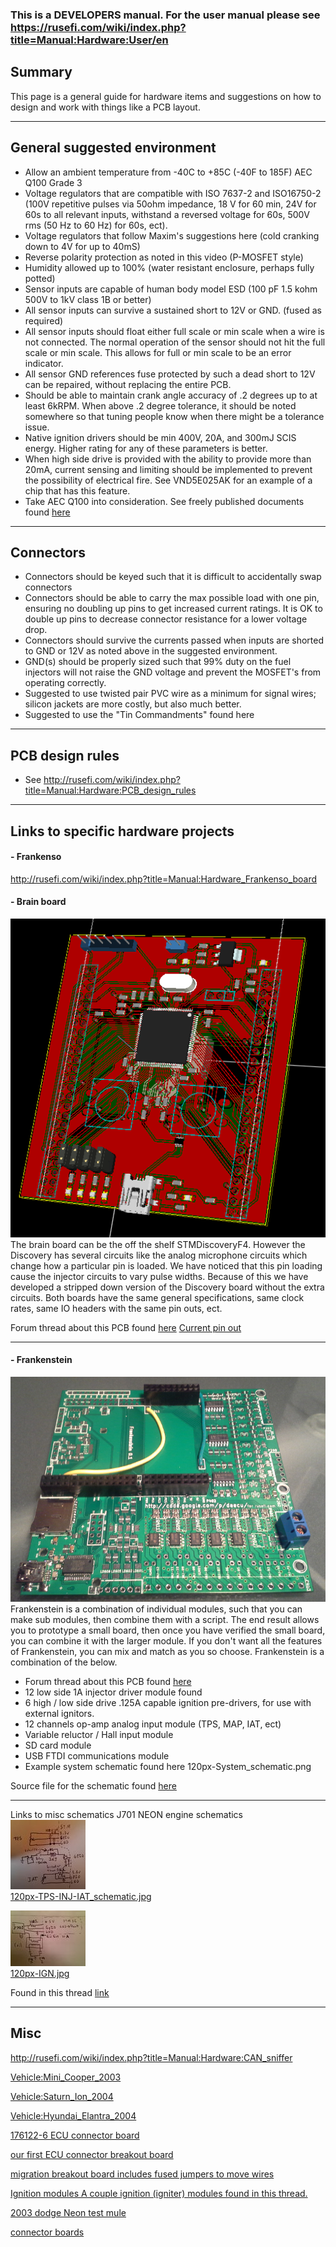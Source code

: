 ### This is a **DEVELOPERS** manual. For the user manual please see https://rusefi.com/wiki/index.php?title=Manual:Hardware:User/en

## Summary
This page is a general guide for hardware items and 
suggestions on how to design and work with things like a PCB layout.  

---

## General suggested environment
- Allow an ambient temperature from -40C to +85C (-40F to 185F) AEC Q100 Grade 3  
- Voltage regulators that are compatible with ISO 7637-2 and ISO16750-2 (100V repetitive pulses via 50ohm impedance, 18 V for 60 min, 24V for 60s to all relevant inputs, withstand a reversed voltage for 60s, 500V rms (50 Hz to 60 Hz) for 60s, ect).  
- Voltage regulators that follow Maxim's suggestions here (cold cranking down to 4V for up to 40mS)  
- Reverse polarity protection as noted in this video (P-MOSFET style)  
- Humidity allowed up to 100% (water resistant enclosure, perhaps fully potted)  
- Sensor inputs are capable of human body model ESD (100 pF 1.5 kohm 500V to 1kV class 1B or better)  
- All sensor inputs can survive a sustained short to 12V or GND. (fused as required)  
- All sensor inputs should float either full scale or min scale when a wire is not connected. The normal operation of the sensor should not hit the full scale or min scale. This allows for full or min scale to be an error indicator.  
- All sensor GND references fuse protected by such a dead short to 12V can be repaired, without replacing the entire PCB.  
- Should be able to maintain crank angle accuracy of .2 degrees up to at least 6kRPM. When above .2 degree tolerance, it should be noted somewhere so that tuning people know when there might be a tolerance issue.  
- Native ignition drivers should be min 400V, 20A, and 300mJ SCIS energy. Higher rating for any of these parameters is better.  
- When high side drive is provided with the ability to provide more than 20mA, current sensing and limiting should be implemented to prevent the possibility of electrical fire. See VND5E025AK for an example of a chip that has this feature.  
- Take AEC Q100 into consideration. See freely published documents found [here](http://www.aecouncil.com/AECDocuments.html)

---

## Connectors
- Connectors should be keyed such that it is difficult to accidentally swap connectors  
- Connectors should be able to carry the max possible load with one pin, ensuring no doubling up pins to get increased current ratings. It is OK to double up pins to decrease connector resistance for a lower voltage drop.  
- Connectors should survive the currents passed when inputs are shorted to GND or 12V as noted above in the suggested environment.  
- GND(s) should be properly sized such that 99% duty on the fuel injectors will not raise the GND voltage and prevent the MOSFET's from operating correctly.  
- Suggested to use twisted pair PVC wire as a minimum for signal wires; silicon jackets are more costly, but also much better.  
- Suggested to use the "Tin Commandments" found here  

---

## PCB design rules
- See http://rusefi.com/wiki/index.php?title=Manual:Hardware:PCB_design_rules    
  
---

## Links to specific hardware projects
#### - Frankenso
http://rusefi.com/wiki/index.php?title=Manual:Hardware_Frankenso_board


#### - Brain board
![alt text](Images/Vyuqd8h.png)  
The brain board can be the off the shelf STMDiscoveryF4. However the Discovery has several circuits like the analog microphone circuits which change how a particular pin is loaded. We have noticed that this pin loading cause the injector circuits to vary pulse widths. Because of this we have developed a stripped down version of the Discovery board without the extra circuits. Both boards have the same general specifications, same clock rates, same IO headers with the same pin outs, ect.

Forum thread about this PCB found [here](http://rusefi.com/forum/viewtopic.php?f=4&t=381)
[Current pin out](https://docs.google.com/spreadsheet/ccc?key=0Arl1FeMZcfisdGpIZVBGMWFIQXdycnVNOWRjRG5YNnc)


---


#### - Frankenstein
![alt text](Images/20140224_state.jpg)  
Frankenstein is a combination of individual modules, such that you can make sub modules, then combine them with a script. The end result allows you to prototype a small board, then once you have verified the small board, you can combine it with the larger module. If you don't want all the features of Frankenstein, you can mix and match as you so choose. Frankenstein is a combination of the below.

- Forum thread about this PCB found [here](http://rusefi.com/forum/viewtopic.php?f=4&t=359)  
- 12 low side 1A injector driver module found  
- 6 high / low side drive .125A capable ignition pre-drivers, for use with external ignitors.  
- 12 channels op-amp analog input module (TPS, MAP, IAT, ect)  
- Variable reluctor / Hall input module  
- SD card module  
- USB FTDI communications module  
- Example system schematic found here  120px-System_schematic.png

Source file for the schematic found [here](https://sourceforge.net/p/daecu/code/HEAD/tree/Hardware/trunk/rusefi.com/frankenstein/system_schematics/system_schematic.png?format=raw)  

---

Links to misc schematics
J701 NEON engine schematics  
![alt text](Images/120px-TPS-INJ-IAT_schematic.jpg)  
[120px-TPS-INJ-IAT_schematic.jpg](Images/TPS-INJ-IAT_schematic.jpg) 

![alt text](Images/120px-IGN.jpg)  
[120px-IGN.jpg](Images/IGN.jpg)


Found in this thread [link](http://rusefi.com/forum/viewtopic.php?f=3&t=360&start=52)

---

## Misc
http://rusefi.com/wiki/index.php?title=Manual:Hardware:CAN_sniffer

[Vehicle:Mini_Cooper_2003](https://rusefi.com/wiki/index.php?title=Vehicle:Mini_Cooper_2003)

[Vehicle:Saturn_Ion_2004](https://rusefi.com/wiki/index.php?title=Vehicle:Saturn_Ion_2004)

[Vehicle:Hyundai_Elantra_2004](https://rusefi.com/wiki/index.php?title=Vehicle:Hyundai_Elantra_2004)

[176122-6 ECU connector board](http://rusefi.com/forum/viewtopic.php?f=4&t=507)

[our first ECU connector breakout board](http://rusefi.com/forum/viewtopic.php?f=4&t=3)

[migration breakout board includes fused jumpers to move wires](http://rusefi.com/forum/viewtopic.php?f=4&t=454)

[Ignition modules A couple ignition (igniter) modules found in this thread.](https://rusefi.com//forum/viewtopic.php?f=4&t=286)

[2003 dodge Neon test mule](https://rusefi.com/forum/viewtopic.php?f=3&t=696)

[connector boards](https://rusefi.com/wiki/index.php?title=Hardware:OEM_connectors)